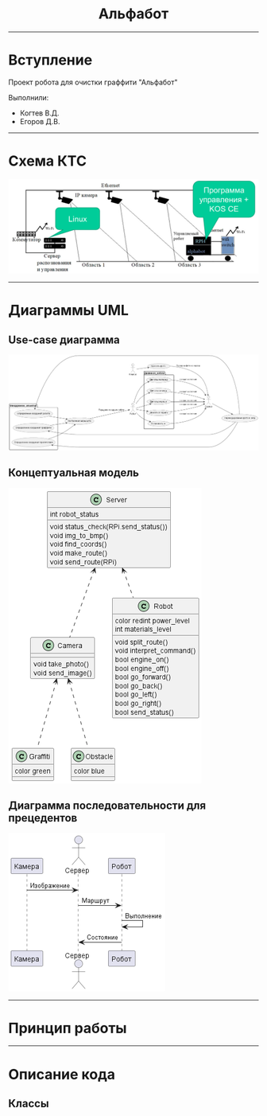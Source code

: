 <h1 align="center">Альфабот</h1>

---

# Вступление

Проект робота для очистки граффити "Альфабот"

Выполнили:
* Когтев В.Д.
* Егоров Д.В.

---

# Схема КТС
![Technical means](https://github.com/Sh0kerr/ISArch/raw/main/docs/tech_means.png)

---

# Диаграммы UML

## Use-case диаграмма
![Use-case diagram](https://github.com/Sh0kerr/ISArch/raw/main/docs/usecase.png)
## Концептуальная модель
![Conceptual model](https://github.com/Sh0kerr/ISArch/raw/main/docs/conceptual_model.png)
## Диаграмма последовательности для прецедентов
![Order of cases](https://github.com/Sh0kerr/ISArch/raw/main/docs/order_of_cases.png)

---

# Принцип работы

---

# Описание кода

## Классы
